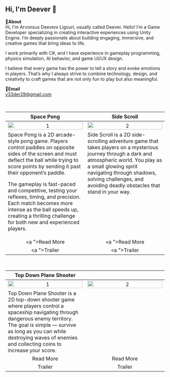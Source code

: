 ## Hi, I'm Deever 👋
**📌About** <br>
Hi, I'm Arvonsus Deevero Ligouri, usually called Deever. Hello! I’m a Game Developer specializing in creating interactive experiences using Unity Engine. I’m deeply passionate about building engaging, immersive, and creative games that bring ideas to life.

I work primarily with C#, and I have experience in gameplay programming, physics simulation, AI behavior, and game UI/UX design.

I believe that every game has the power to tell a story and evoke emotions in players. That’s why I always strive to combine technology, design, and creativity to craft games that are not only fun to play but also meaningful.

**📩Email** <br>
v33der29@gmail.com

<br>

<table width="100%">
  <thead>
    <tr>
      <th width="50%" align="center"><a>Space Pong</a></th> <!--tittle-->
      <th width="50%" align="center"><a>Side Scroll</a></th> <!--tittle-->
    </tr>
  </thead>
  <tbody>
    <tr>
      <td align="center">
        <img src="" alt="1" style="width:100%;height:auto;">
      </td>
      <td align="center">
        <img src="" alt="2" style="width:100%;height:auto;">
      </td>
    </tr>
    <tr>
      <td valign="text-top">Space Pong is a 2D arcade-style pong game. Players control paddles on opposite sides of the screen and must deflect the ball while trying to score points by sending it past their opponent’s paddle.

The gameplay is fast-paced and competitive, testing your reflexes, timing, and precision. Each match becomes more intense as the ball speeds up, creating a thrilling challenge for both new and experienced players.</td> <!--desc-->
      <td valign="text-top">Side Scroll is a 2D side-scrolling adventure game that takes players on a mysterious journey through a dark and atmospheric world. You play as a small glowing spirit navigating through shadows, solving challenges, and avoiding deadly obstacles that stand in your way.</td> <!--desc-->
    </tr>
    <tr>
      <td align="center"><a ">Read More</a></td> <!--link1-->
      <td align="center"><a ">Read More</a></td> <!--link2-->
    </tr>
    <tr>
      <td align="center"><a ">Trailer</a></td> <!--link1-->
      <td align="center"><a ">Trailer</a></td> <!--link2-->
    </tr>
  </tbody>
</table>


<br>


<table width="100%">
  <thead>
    <tr>
      <th width="50%" align="center"><a>Top Down Plane Shooter</a></th> <!--tittle 3-->
      <th width="50%" align="center"><a></a></th> <!--tittle 4-->
    </tr>
  </thead>
  <tbody>
    <tr>
      <td align="center">
        <img src="" alt="1" style="width:100%;height:auto;">
      </td>
      <td align="center">
        <img src="" alt="2" style="width:100%;height:auto;">
      </td>
    </tr>
    <tr>
      <td valign="text-top">Top Down Plane Shooter is a 2D top-down shooter game where players control a spaceship navigating through dangerous enemy territory. The goal is simple — survive as long as you can while destroying waves of enemies and collecting coins to increase your score.</td> <!--desc-->
      <td valign="text-top"></td> <!--desc-->
    </tr>
    <tr>
      <td align="center"><a">Read More</a></td> <!--link 3-->
      <td align="center"><a">Read More</a></td> <!--link 4-->
    </tr>
    <tr>
      <td align="center"><a">Trailer</a></td> <!--link 3-->
      <td align="center"><a">Trailer</a></td> <!--link 4-->
    </tr>
  </tbody>
</table>
